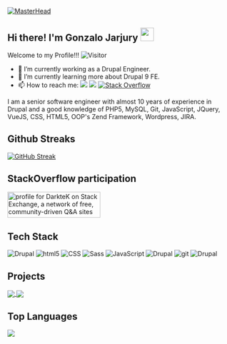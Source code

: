 [![MasterHead](https://media-exp1.licdn.com/dms/image/C5616AQFE0Yj0t0a6Bw/profile-displaybackgroundimage-shrink_350_1400/0/1517370111095?e=1635379200&v=beta&t=PXRsH8GVrW5Lopox5zPphG-EWho-miGHGfX3UkD7KvI)](https://github.com/DarkteK/)
## Hi there! I'm Gonzalo Jarjury <img src="https://raw.githubusercontent.com/MartinHeinz/MartinHeinz/master/wave.gif" width="30px">
Welcome to my Profile!!!   ![Visitor](https://visitor-badge.laobi.icu/badge?page_id=DarkteK.repoName)

- 🔭 I’m currently working as a Drupal Engineer.
- 🌱 I’m currently learning more about Drupal 9 FE.
- 📫 How to reach me: <a href="mailto:gonzalo.estrada@outlook.com"><img src="https://img.shields.io/badge/Gmail-D14836?style=flat&logo=gmail&logoColor=white" /></a> <a href="https://www.linkedin.com/in/gonzalo-jajury"><img src="https://img.shields.io/badge/LinkedIn-0077B5?style=flat&logo=linkedin&logoColor=white" /></a> <a href="https://stackoverflow.com/users/2509472/pbk1303?tab=profile"><img alt="Stack Overflow" src="https://img.shields.io/badge/-Stack%20Overflow-FE7A16?style=flat&logo=stack-overflow&logoColor=white"></a>


I am a senior software engineer with almost 10 years of experience in Drupal and a good knowledge
of PHP5, MySQL, Git, JavaScript, JQuery, VueJS, CSS, HTML5, OOP's Zend Framework, Wordpress, JIRA.

## Github Streaks
[![GitHub Streak](http://github-readme-streak-stats.herokuapp.com?user=DarkteK&theme=blue-green)](https://git.io/streak-stats)

## StackOverflow participation
<a href="https://stackexchange.com/users/1865724"><img src="https://stackexchange.com/users/flair/1865724.png?theme=dark" width="208" height="58" alt="profile for DarkteK on Stack Exchange, a network of free, community-driven Q&amp;A sites" title="profile for DarkteK on Stack Exchange, a network of free, community-driven Q&amp;A sites"></a>

## Tech Stack
<p>
  <img alt="Drupal" src="https://img.shields.io/badge/-Drupal-blue?logo=drupal&style=flat" />
  <img alt="html5" src="https://img.shields.io/badge/-HTML5-E34F26?style=flat&logo=html5&logoColor=white" />
  <img alt="CSS" src="https://img.shields.io/badge/CSS%20-%231572B6.svg?style=flat&logo=css3&logoColor=white" />
  <img alt="Sass" src="https://img.shields.io/badge/-Sass-CC6699?style=flat&logo=sass&logoColor=white" />
  <img alt="JavaScript" src="https://img.shields.io/badge/JavaScript%20-%23F7DF1E.svg?style=flat&logo=javascript&logoColor=black" />
  <img alt="Drupal" src="https://img.shields.io/badge/-JQuery-blue?logo=jquery&style=flat" />  
  <img alt="git" src="https://img.shields.io/badge/-Git-F05032?style=flat&logo=git&logoColor=white" />
  <img alt="Drupal" src="https://img.shields.io/badge/-JIRA-blue?logo=jira&style=flat" />
</p>

## Projects
<a href="https://github.com/DarkteK/d8-views-custom-filter">
  <img align="center" src="https://github-readme-stats.vercel.app/api/pin/?username=DarkteK&repo=d8-views-custom-filter&title_color=ffffff&text_color=c9cacc&icon_color=2bbc8a&bg_color=1d1f21" />
</a>


<a href="https://github.com/DarkteK/drupal-8-Custom-module-form">
  <img align="center" src="https://github-readme-stats.vercel.app/api/pin/?username=DarkteK&repo=drupal-8-Custom-module-form&title_color=ffffff&text_color=c9cacc&icon_color=2bbc8a&bg_color=1d1f21" />
</a>    
<br />

## Top Languages
<a href="https://github.com/MartinHeinz/MartinHeinz">
  <img align="center" src="https://github-readme-stats.vercel.app/api/top-langs/?username=MartinHeinz&hide=java,html,tex&title_color=ffffff&text_color=c9cacc&icon_color=2bbc8a&bg_color=1d1f21&langs_count=3" />
</a>

<!--
**DarkteK/DarkteK** is a ✨ _special_ ✨ repository because its `README.md` (this file) appears on your GitHub profile.

Here are some ideas to get you started:


- 👯 I’m looking to collaborate on ...
- 🤔 I’m looking for help with ...
- 💬 Ask me about ...
- 😄 Pronouns: ...
- ⚡ Fun fact: ...
-->

